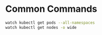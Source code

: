 # Common Commands

```bash
watch kubectl get pods --all-namespaces
watch kubectl get nodes -o wide
```
